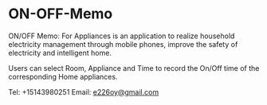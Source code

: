 # ON-OFF-Memo

ON/OFF Memo: For Appliances is an application to realize household electricity management through mobile phones, improve the safety of electricity and intelligent home.

Users can select Room, Appliance and Time to record the On/Off time of the corresponding Home appliances.

Tel: +15143980251
Email:  e226oy@gmail.com

